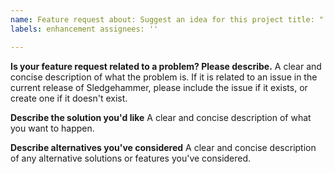 ```yaml
---
name: Feature request about: Suggest an idea for this project title: "[SUGGESTION] A very cool feature"
labels: enhancement assignees: ''

---
```


**Is your feature request related to a problem? Please describe.**
A clear and concise description of what the problem is. If it is related to an issue in the current release of
Sledgehammer, please include the issue if it exists, or create one if it doesn't exist.

**Describe the solution you'd like**
A clear and concise description of what you want to happen.

**Describe alternatives you've considered**
A clear and concise description of any alternative solutions or features you've considered.
